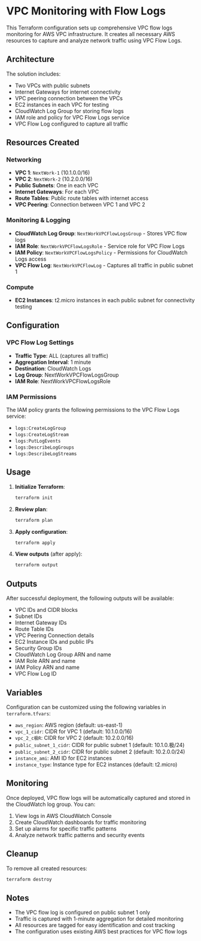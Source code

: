 # VPC Monitoring with Flow Logs

This Terraform configuration sets up comprehensive VPC flow logs monitoring for AWS VPC infrastructure. It creates all necessary AWS resources to capture and analyze network traffic using VPC Flow Logs.

## Architecture

The solution includes:
- Two VPCs with public subnets
- Internet Gateways for internet connectivity
- VPC peering connection between the VPCs
- EC2 instances in each VPC for testing
- CloudWatch Log Group for storing flow logs
- IAM role and policy for VPC Flow Logs service
- VPC Flow Log configured to capture all traffic

## Resources Created

### Networking
- **VPC 1**: `NextWork-1` (10.1.0.0/16)
- **VPC 2**: `NextWork-2` (10.2.0.0/16)
- **Public Subnets**: One in each VPC
- **Internet Gateways**: For each VPC
- **Route Tables**: Public route tables with internet access
- **VPC Peering**: Connection between VPC 1 and VPC 2

### Monitoring & Logging
- **CloudWatch Log Group**: `NextWorkVPCFlowLogsGroup` - Stores VPC flow logs
- **IAM Role**: `NextWorkVPCFlowLogsRole` - Service role for VPC Flow Logs
- **IAM Policy**: `NextWorkVPCFlowLogsPolicy` - Permissions for CloudWatch Logs access
- **VPC Flow Log**: `NextWorkVPCFlowLog` - Captures all traffic in public subnet 1

### Compute
- **EC2 Instances**: t2.micro instances in each public subnet for connectivity testing

## Configuration

### VPC Flow Log Settings
- **Traffic Type**: ALL (captures all traffic)
- **Aggregation Interval**: 1 minute
- **Destination**: CloudWatch Logs
- **Log Group**: NextWorkVPCFlowLogsGroup
- **IAM Role**: NextWorkVPCFlowLogsRole

### IAM Permissions
The IAM policy grants the following permissions to the VPC Flow Logs service:
- `logs:CreateLogGroup`
- `logs:CreateLogStream`
- `logs:PutLogEvents`
- `logs:DescribeLogGroups`
- `logs:DescribeLogStreams`

## Usage

1. **Initialize Terraform**:
   ```bash
   terraform init
   ```

2. **Review plan**:
   ```bash
   terraform plan
   ```

3. **Apply configuration**:
   ```bash
   terraform apply
   ```

4. **View outputs** (after apply):
   ```bash
   terraform output
   ```

## Outputs

After successful deployment, the following outputs will be available:

- VPC IDs and CIDR blocks
- Subnet IDs
- Internet Gateway IDs
- Route Table IDs
- VPC Peering Connection details
- EC2 Instance IDs and public IPs
- Security Group IDs
- CloudWatch Log Group ARN and name
- IAM Role ARN and name
- IAM Policy ARN and name
- VPC Flow Log ID

## Variables

Configuration can be customized using the following variables in `terraform.tfvars`:

- `aws_region`: AWS region (default: us-east-1)
- `vpc_1_cidr`: CIDR for VPC 1 (default: 10.1.0.0/16)
- `vpc_2_c极R`: CIDR for VPC 2 (default: 10.2.0.0/16)
- `public_subnet_1_cidr`: CIDR for public subnet 1 (default: 10.1.0.极/24)
- `public_subnet_2_cidr`: CIDR for public subnet 2 (default: 10.2.0.0/24)
- `instance_ami`: AMI ID for EC2 instances
- `instance_type`: Instance type for EC2 instances (default: t2.micro)

## Monitoring

Once deployed, VPC flow logs will be automatically captured and stored in the CloudWatch log group. You can:

1. View logs in AWS CloudWatch Console
2. Create CloudWatch dashboards for traffic monitoring
3. Set up alarms for specific traffic patterns
4. Analyze network traffic patterns and security events

## Cleanup

To remove all created resources:
```bash
terraform destroy
```

## Notes

- The VPC flow log is configured on public subnet 1 only
- Traffic is captured with 1-minute aggregation for detailed monitoring
- All resources are tagged for easy identification and cost tracking
- The configuration uses existing AWS best practices for VPC flow logs
